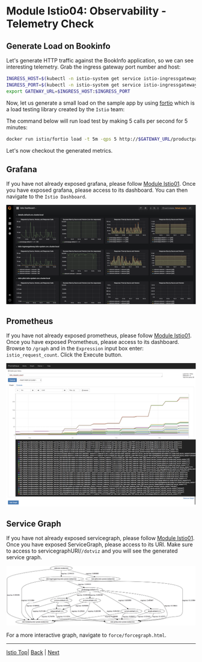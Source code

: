 # Module Istio04: Observability - Telemetry Check

## Generate Load on Bookinfo
Let's generate HTTP traffic against the BookInfo application, so we can see interesting telemetry. Grab the ingress gateway port number and host:

```sh
INGRESS_HOST=$(kubectl -n istio-system get service istio-ingressgateway -o jsonpath='{.status.loadBalancer.ingress[0].ip}')
INGRESS_PORT=$(kubectl -n istio-system get service istio-ingressgateway -o jsonpath='{.spec.ports[?(@.name=="http2")].port}')
export GATEWAY_URL=$INGRESS_HOST:$INGRESS_PORT
```

Now, let us generate a small load on the sample app by using [fortio](https://github.com/istio/fortio) which is a load testing library created by the `Istio` team:

The command below will run load test by making 5 calls per second for 5 minutes:
```sh
docker run istio/fortio load -t 5m -qps 5 http://$GATEWAY_URL/productpage
```

Let's now checkout the generated metrics.


## Grafana

If you have not already exposed grafana, please follow [Module Istio01](istio-01-setup.md). Once you have exposed grafana, please access to its dashboard. You can then navigate to the `Istio Dashboard`.

![](../assets/Grafana_Istio_Dashboard.png)


## Prometheus
If you have not already exposed prometheus, please follow [Module Istio01](istio-01-setup.md). Once you have exposed Prometheus, please access to its dashboard. Browse to `/graph` and in the `Expression` input box enter: `istio_request_count`. Click the Execute button.

![](assets/Prometheus.png)


## Service Graph

If you have not already exposed servicegraph, please follow [Module Istio01](istio-01-setup.md). Once you have exposed ServiceGraph, please access to its URI. Make sure to access to servicegraphURI/`/dotviz` and you will see the generated service graph.

![](assets/servicegraph.png)

For a more interactive graph, navigate to `force/forcegraph.html`.

---
[Istio Top](aks-202-istio-top.md)| [Back](istio-03-ingress-gateway.md) | [Next](istio-05-distributed-tracing.md)